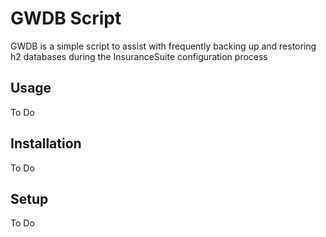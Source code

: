 # GWDB Script
GWDB is a simple script to assist with frequently backing up and restoring h2 databases during the InsuranceSuite configuration process

## Usage
To Do

## Installation
To Do

## Setup
To Do
